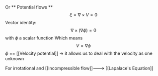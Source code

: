 
Or ** Potential flows **
$$\xi = \nabla\times V=0$$
Vector identity:
$$\nabla \times(\nabla \phi)=0$$
with $\phi$ a scalar function
Which means
$$V=\nabla\phi$$
$\phi$ == [[Velocity potential]]
-> it allows us to deal with the velocity as one unknown

For irrotational and [[Incompressible flow]]---> [[Lapalace's Equation]]